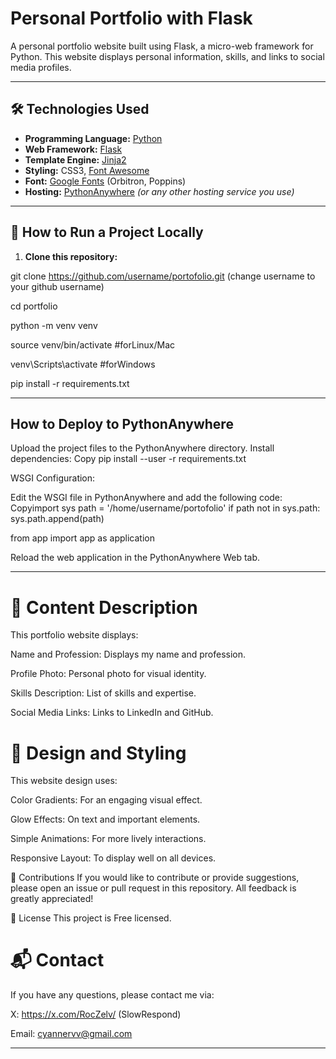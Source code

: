 # Personal Portfolio with Flask

A personal portfolio website built using Flask, a micro-web framework for Python. This website displays personal information, skills, and links to social media profiles.

---

## 🛠 Technologies Used

- **Programming Language:** [Python](https://www.python.org/)
- **Web Framework:** [Flask](https://flask.palletsprojects.com/)
- **Template Engine:** [Jinja2](https://jinja.palletsprojects.com/)
- **Styling:** CSS3, [Font Awesome](https://fontawesome.com/)
- **Font:** [Google Fonts](https://fonts.google.com/) (Orbitron, Poppins)
- **Hosting:** [PythonAnywhere](https://www.pythonanywhere.com/) *(or any other hosting service you use)*

---

## 🚀 How to Run a Project Locally

1. **Clone this repository:**


  git clone https://github.com/username/portofolio.git (change username to your github username)
  
  cd portfolio
  
  python -m venv venv
  
  source venv/bin/activate #forLinux/Mac
  
  venv\Scripts\activate #forWindows
  
  pip install -r requirements.txt

---

## How to Deploy to PythonAnywhere

Upload the project files to the PythonAnywhere directory.
Install dependencies:
Copy pip install --user -r requirements.txt

WSGI Configuration:

Edit the WSGI file in PythonAnywhere and add the following code:
Copyimport sys
path = '/home/username/portofolio'
if path not in sys.path:
sys.path.append(path)

from app import app as application

Reload the web application in the PythonAnywhere Web tab.

---

# 📝 Content Description
This portfolio website displays:

Name and Profession: Displays my name and profession.

Profile Photo: Personal photo for visual identity.

Skills Description: List of skills and expertise.

Social Media Links: Links to LinkedIn and GitHub.

# 🎨 Design and Styling
  This website design uses:
  
  Color Gradients: For an engaging visual effect.
  
  Glow Effects: On text and important elements.
  
  Simple Animations: For more lively interactions.
  
  Responsive Layout: To display well on all devices.
  
  🤝 Contributions
  If you would like to contribute or provide suggestions, please open an issue or pull request in this repository. All feedback is greatly appreciated!
  
  📜 License
  This project is Free licensed.

# 📬 Contact
  If you have any questions, please contact me via:
  
  X: https://x.com/RocZelv/ (SlowRespond)
  
  Email: cyannervv@gmail.com

---
